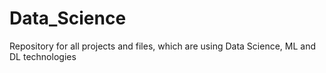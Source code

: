 # Data_Science
Repository for all projects and files, which are using Data Science, ML and DL technologies
